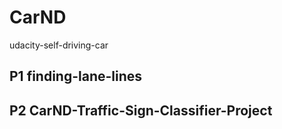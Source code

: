 # CarND
udacity-self-driving-car  
## P1 finding-lane-lines
## P2 CarND-Traffic-Sign-Classifier-Project
